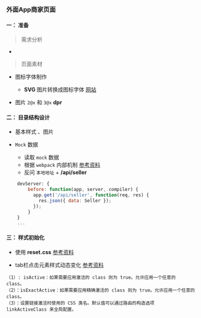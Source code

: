 ### 外面App商家页面


#### 一： 准备

> 需求分析

- 

> 页面素材

- 图标字体制作

    - **SVG** 图片转换成图标字体 [网站](https://icomoon.io/app/)

- 图片 `2@x` 和 `3@x` **dpr**

 
#### 二： 目录结构设计

- 基本样式 、图片

- `Mock` 数据

   - 读取 `mock` 数据
   - 根据 `webpack` 内部机制 [参考资料](https://webpack.js.org/configuration/dev-server/#devserverbefore)
   - 反问 `本地地址` + **/api/seller**
```javascript
    devServer: {
        before: function(app, server, compiler) {
          app.get('/api/seller', function(req, res) {
            res.json({ data: Seller });
          });
        }
    }
    ...
```

#### 三： 样式初始化

- 使用 **reset.css** [参考资料](https://meyerweb.com/eric/tools/css/reset/)

- tab栏点击元素样式动态变化 [参考资料](https://router.vuejs.org/zh/api/#router-link)

```text
（1）: isActive：如果需要应用激活的 class 则为 true。允许应用一个任意的 class。
（2）：isExactActive：如果需要应用精确激活的 class 则为 true。允许应用一个任意的 class。
（3）：设置链接激活时使用的 CSS 类名。默认值可以通过路由的构造选项 linkActiveClass 来全局配置。
```



